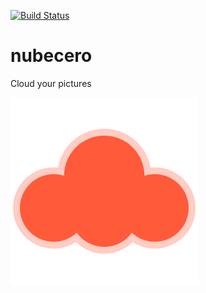 [![Build Status](https://travis-ci.org/debugsquad/nubecero.svg?branch=dev)](https://travis-ci.org/debugsquad/nubecero)

# nubecero
Cloud your pictures

<img src="https://raw.githubusercontent.com/debugsquad/nubecero/master/logo.png" alt="nubecero" />
